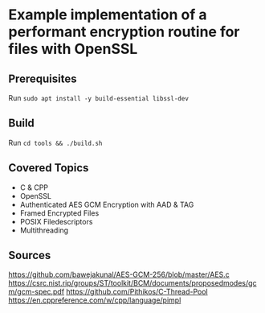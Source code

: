 # Example implementation of a performant encryption routine for files with OpenSSL

## Prerequisites
Run `sudo apt install -y build-essential libssl-dev`

## Build
Run `cd tools && ./build.sh`

## Covered Topics
* C & CPP
* OpenSSL
* Authenticated AES GCM Encryption with AAD & TAG
* Framed Encrypted Files
* POSIX Filedescriptors
* Multithreading

## Sources
https://github.com/bawejakunal/AES-GCM-256/blob/master/AES.c
https://csrc.nist.rip/groups/ST/toolkit/BCM/documents/proposedmodes/gcm/gcm-spec.pdf
https://github.com/Pithikos/C-Thread-Pool
https://en.cppreference.com/w/cpp/language/pimpl
